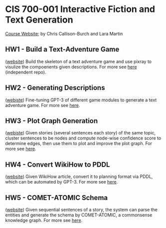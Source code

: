 # CIS 700-001 Interactive Fiction and Text Generation

[Course Website](https://interactive-fiction-class.org/index.html); by Chris Callison-Burch and Lara Martin

## HW1 - Build a Text-Adventure Game

([website](https://interactive-fiction-class.org/homeworks/text-adventure-game/text-adventure-game.html)) Build the skeleton of a text adventure game and use pixray to visulize the compoenents given descriptions. For more see [here](https://github.com/realliyifei/cis700-01-hw1-text-adventure-game) (independent repo).

## HW2 - Generating Descriptions

([webiste](https://interactive-fiction-class.org/homeworks/generating-descriptions/generating-descriptions.html)) Fine-tuning GPT-3 of different game modules to generate a text adventure game. For more see [here](./hw2-generating-descriptions).

## HW3 - Plot Graph Generation

([webiste](https://interactive-fiction-class.org/homeworks/plots/plots.html)) Given stories (several sentences each story) of the same topic, cluster sentences to be nodes and compute node-wise confidence score to determine edges, then use them to plot and improve the plot graph. For more see [here](./hw3-plot-graph-gen).

## HW4 - Convert WikiHow to PDDL

([website](https://interactive-fiction-class.org/homeworks/planning/planning.html)) Given WikiHow article, convert it to planning format via PDDL, which can be automated by GPT-3. For more see [here](./hw4-wikihow-pddl).

## HW5 - COMET-ATOMIC Schema

([website](https://interactive-fiction-class.org/homeworks/schemas/schemas.html)) Given sequential sentences of a story, the system can parse the entities and generate the schema by COMET-ATOMIC, a commonsense knowledge graph. For more see [here](./hw5-comet-atomic-schema).

